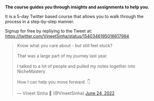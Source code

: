 
**The course guides you through insights and assignments to help you.**

It is a 5-day Twitter based course that allows you to walk through the process in a step-by-step manner.

Signup for free by repliying to the Tweet at: <https://twitter.com/VineetSinha/status/1540346195016617984>

<blockquote class="twitter-tweet"><p lang="en" dir="ltr">Know what you care about - but still feel stuck?<br><br>That was a large part of my journey last year.<br><br>I talked to a lot of people and pulled my notes together into NicheMastery<br><br>How I can help you move forward. 👇</p>&mdash; Vineet Sinha 🧭 (@VineetSinha) <a href="https://twitter.com/VineetSinha/status/1540346195016617984?ref_src=twsrc%5Etfw">June 24, 2022</a></blockquote> <script async src="https://platform.twitter.com/widgets.js" charset="utf-8"></script>
